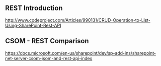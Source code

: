 ## REST Introduction

http://www.codeproject.com/Articles/990131/CRUD-Operation-to-List-Using-SharePoint-Rest-API

## CSOM - REST Comparison

https://docs.microsoft.com/en-us/sharepoint/dev/sp-add-ins/sharepoint-net-server-csom-jsom-and-rest-api-index
